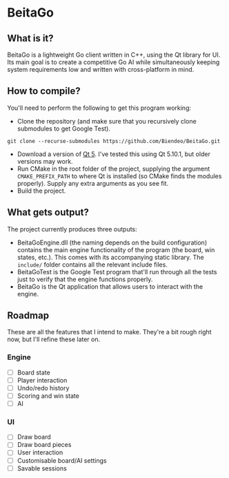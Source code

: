 # BeitaGo

## What is it?
BeitaGo is a lightweight Go client written in C++, using the Qt library for UI. Its main goal is to create a competitive Go AI while simultaneously keeping system requirements low and written with cross-platform in mind.

## How to compile?
You'll need to perform the following to get this program working:

- Clone the repository (and make sure that you recursively clone submodules to get Google Test).
```
git clone --recurse-submodules https://github.com/Biendeo/BeitaGo.git
```
- Download a version of [Qt 5](https://www.qt.io/). I've tested this using Qt 5.10.1, but older versions may work.
- Run CMake in the root folder of the project, supplying the argument `CMAKE_PREFIX_PATH` to where Qt is installed (so CMake finds the modules properly). Supply any extra arguments as you see fit.
- Build the project.

## What gets output?
The project currently produces three outputs:
- BeitaGoEngine.dll (the naming depends on the build configuration) contains the main engine functionality of the program (the board, win states, etc.). This comes with its accompanying static library. The `include/` folder contains all the relevant include files.
- BeitaGoTest is the Google Test program that'll run through all the tests just to verify that the engine functions properly.
- BeitaGo is the Qt application that allows users to interact with the engine.

## Roadmap
These are all the features that I intend to make. They're a bit rough right now, but I'll refine these later on.

### Engine
- [ ] Board state
- [ ] Player interaction
- [ ] Undo/redo history
- [ ] Scoring and win state
- [ ] AI

### UI
- [ ] Draw board
- [ ] Draw board pieces
- [ ] User interaction
- [ ] Customisable board/AI settings
- [ ] Savable sessions